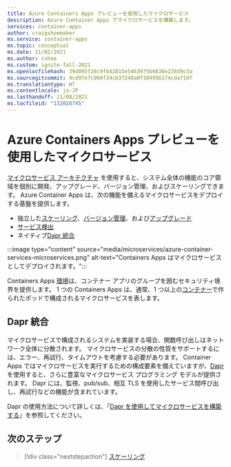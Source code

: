 ```yaml
---
title: Azure Containers Apps プレビューを使用したマイクロサービス
description: Azure Container Apps でマイクロサービスを構築します。
services: container-apps
author: craigshoemaker
ms.service: container-apps
ms.topic: conceptual
ms.date: 11/02/2021
ms.author: cshoe
ms.custom: ignite-fall-2021
ms.openlocfilehash: 39d095f28c9f642815e5463975b9836e228d9c3a
ms.sourcegitcommit: 4cd97e7c960f34cb3f248a0f384956174cdaf19f
ms.translationtype: HT
ms.contentlocale: ja-JP
ms.lasthandoff: 11/08/2021
ms.locfileid: "132028745"
---
```

# <a name="microservices-with-azure-containers-apps-preview"></a>Azure Containers Apps プレビューを使用したマイクロサービス

[マイクロサービス アーキテクチャ](https://azure.microsoft.com/solutions/microservice-applications/#overview) を使用すると、システム全体の機能のコア領域を個別に開発、アップグレード、バージョン管理、およびスケーリングできます。 Azure Container Apps は、次の機能を備えるマイクロサービスをデプロイする基盤を提供します。

- 独立した[スケーリング](scale-app.md)、[バージョン管理](application-lifecycle-management.md)、および[アップグレード](application-lifecycle-management.md)
- [サービス検出](connect-apps.md)
- ネイティブ[Dapr 統合](microservices-dapr.md)

:::image type="content" source="media/microservices/azure-container-services-microservices.png" alt-text="Containers Apps はマイクロサービスとしてデプロイされます。":::

Containers Apps [環境](environment.md)は、コンテナー アプリのグループを囲むセキュリティ境界を提供します。 1 つの Containers Apps は、通常、1 つ以上の[コンテナー](containers.md)で作られたポッドで構成されるマイクロサービスを表します。

## <a name="dapr-integration"></a>Dapr 統合

マイクロサービスで構成されるシステムを実装する場合、関数呼び出しはネットワーク全体に分散されます。 マイクロサービスの分散の性質をサポートするには、エラー、再試行、タイムアウトを考慮する必要があります。 Container Apps ではマイクロサービスを実行するための構成要素を備えていますが、[Dapr](https://docs.dapr.io/concepts/overview/) を使用すると、さらに豊富なマイクロサービス プログラミング モデルが提供されます。 Dapr には、監視、pub/sub、相互 TLS を使用したサービス間呼び出し、再試行などの機能が含まれています。

Dapr の使用方法について詳しくは、「[Dapr を使用してマイクロサービスを構築する](microservices-dapr.md)」を参照してください。

## <a name="next-steps"></a>次のステップ

> [!div class="nextstepaction"]
> [スケーリング](scale-app.md)
